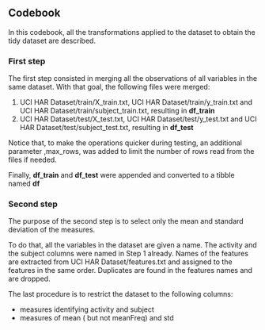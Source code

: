 ## Codebook

In this codebook, all the transformations applied to the dataset to obtain
the tidy dataset are described.

### First step
The first step consisted in merging all the observations of all variables
in the same dataset. With that goal, the following files were merged:
1. UCI HAR Dataset/train/X_train.txt, UCI HAR Dataset/train/y_train.txt and
UCI HAR Dataset/train/subject_train.txt, resulting in **df_train**
2. UCI HAR Dataset/test/X_test.txt, UCI HAR Dataset/test/y_test.txt and
UCI HAR Dataset/test/subject_test.txt, resulting in **df_test**

Notice that, to make the operations quicker during testing, an additional parameter
,max_rows, was added to limit the number of rows read from the files if needed.

Finally, **df_train** and **df_test** were appended and converted
to a tibble named **df**

### Second step
The purpose of the second step is to select only the mean and standard deviation of the measures.

To do that, all the variables in the dataset are given a name. The activity and the subject
columns were named in Step 1 already. Names of the features are extracted from UCI HAR Dataset/features.txt
and assigned to the features in the same order. Duplicates are found in the features names and are dropped.

The last procedure is to restrict the dataset to the following columns:
- measures identifying activity and subject
- measures of mean ( but not meanFreq) and std 
